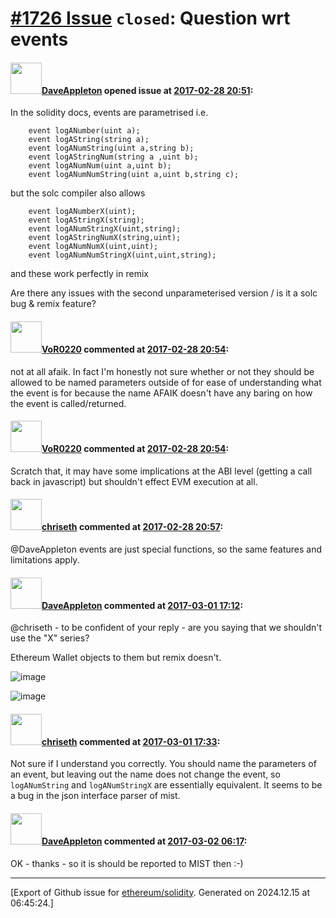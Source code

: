 # [\#1726 Issue](https://github.com/ethereum/solidity/issues/1726) `closed`: Question wrt events

#### <img src="https://avatars.githubusercontent.com/u/1858302?u=56824604f8487a257671d71066d522a5562eed36&v=4" width="50">[DaveAppleton](https://github.com/DaveAppleton) opened issue at [2017-02-28 20:51](https://github.com/ethereum/solidity/issues/1726):

In the solidity docs, events are parametrised i.e.
```
    event logANumber(uint a);
    event logAString(string a);
    event logANumString(uint a,string b);
    event logAStringNum(string a ,uint b);
    event logANumNum(uint a,uint b);
    event logANumNumString(uint a,uint b,string c);
```
but the solc compiler also allows 
```
    event logANumberX(uint);
    event logAStringX(string);
    event logANumStringX(uint,string);
    event logAStringNumX(string,uint);
    event logANumNumX(uint,uint);
    event logANumNumStringX(uint,uint,string);
```
and these work perfectly in remix

Are there any issues with the second unparameterised version / is it a solc bug & remix feature?

#### <img src="https://avatars.githubusercontent.com/u/7756785?u=2893ea91743ac89ee3846d1f5c7209720e834129&v=4" width="50">[VoR0220](https://github.com/VoR0220) commented at [2017-02-28 20:54](https://github.com/ethereum/solidity/issues/1726#issuecomment-283157334):

not at all afaik. In fact I'm honestly not sure whether or not they should be allowed to be named parameters outside of for ease of understanding what the event is for because the name AFAIK doesn't have any baring on how the event is called/returned.

#### <img src="https://avatars.githubusercontent.com/u/7756785?u=2893ea91743ac89ee3846d1f5c7209720e834129&v=4" width="50">[VoR0220](https://github.com/VoR0220) commented at [2017-02-28 20:54](https://github.com/ethereum/solidity/issues/1726#issuecomment-283157463):

Scratch that, it may have some implications at the ABI level (getting a call back in javascript) but shouldn't effect EVM execution at all.

#### <img src="https://avatars.githubusercontent.com/u/9073706?v=4" width="50">[chriseth](https://github.com/chriseth) commented at [2017-02-28 20:57](https://github.com/ethereum/solidity/issues/1726#issuecomment-283157968):

@DaveAppleton events are just special functions, so the same features and limitations apply.

#### <img src="https://avatars.githubusercontent.com/u/1858302?u=56824604f8487a257671d71066d522a5562eed36&v=4" width="50">[DaveAppleton](https://github.com/DaveAppleton) commented at [2017-03-01 17:12](https://github.com/ethereum/solidity/issues/1726#issuecomment-283404963):

@chriseth - to be confident of your reply - are you saying that we shouldn't use the "X" series?

Ethereum Wallet objects to them but remix doesn't.

![image](https://cloud.githubusercontent.com/assets/1858302/23471662/08a22ac2-fee5-11e6-81b8-12b0cb94d5f6.png)

![image](https://cloud.githubusercontent.com/assets/1858302/23471719/407fbbb2-fee5-11e6-91b4-bc6bcd03d776.png)

#### <img src="https://avatars.githubusercontent.com/u/9073706?v=4" width="50">[chriseth](https://github.com/chriseth) commented at [2017-03-01 17:33](https://github.com/ethereum/solidity/issues/1726#issuecomment-283411097):

Not sure if I understand you correctly. You should name the parameters of an event, but leaving out the name does not change the event, so `logANumString` and `logANumStringX` are essentially equivalent. It seems to be a bug in the json interface parser of mist.

#### <img src="https://avatars.githubusercontent.com/u/1858302?u=56824604f8487a257671d71066d522a5562eed36&v=4" width="50">[DaveAppleton](https://github.com/DaveAppleton) commented at [2017-03-02 06:17](https://github.com/ethereum/solidity/issues/1726#issuecomment-283566911):

OK - thanks - so it is should be reported to MIST then :-)


-------------------------------------------------------------------------------



[Export of Github issue for [ethereum/solidity](https://github.com/ethereum/solidity). Generated on 2024.12.15 at 06:45:24.]
